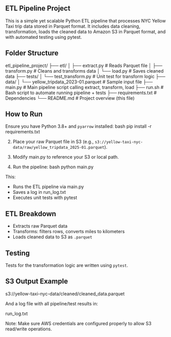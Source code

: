 ETL Pipeline Project
--------------------

This is a simple yet scalable Python ETL pipeline that processes NYC Yellow Taxi trip data stored in Parquet format. It includes data cleaning, transformation, loads the cleaned data to Amazon S3 in Parquet format, and with automated testing using pytest.

Folder Structure
----------------

etl_pipeline_project/
├── etl/
│   ├── extract.py           # Reads Parquet file
│   ├── transform.py         # Cleans and transforms data
│   └── load.py              # Saves cleaned data
├── tests/
│   └── test_transform.py    # Unit test for transform logic
├── data/
│   └── yellow_tripdata_2023-01.parquet  # Sample input file
├── main.py                  # Main pipeline script calling extract, transform, load
├── run.sh                   # Bash script to automate running pipeline + tests
├── requirements.txt         # Dependencies
└── README.md                # Project overview (this file)

How to Run
--------------
 Ensure you have Python 3.8+ and `pyarrow` installed:
bash
pip install -r requirements.txt

2. Place your raw Parquet file in S3 (e.g., `s3://yellow-taxi-nyc-data/raw/yellow_tripdata_2025-01.parquet`).

3. Modify main.py to reference your S3 or local path.

4. Run the pipeline:
bash
python main.py

This:
- Runs the ETL pipeline via main.py
- Saves a log in run_log.txt
- Executes unit tests with pytest

ETL Breakdown
-----------------
- Extracts raw Parquet data
- Transforms: filters rows, converts miles to kilometers
- Loads cleaned data to S3 as `.parquet`

Testing
-----------
Tests for the transformation logic are written using `pytest`.


S3 Output Example
------------------
s3://yellow-taxi-nyc-data/cleaned/cleaned_data.parquet


And a log file with all pipeline/test results in:

  run_log.txt

Note:
Make sure AWS credentials are configured properly to allow S3 read/write operations.

